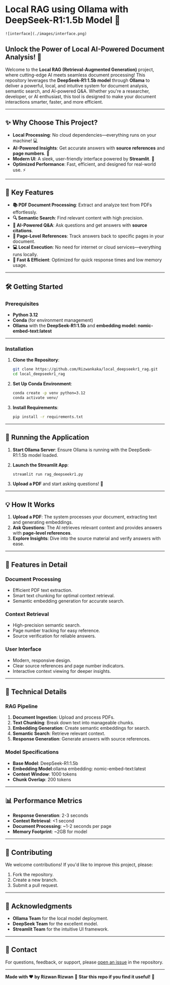 # **Local RAG using Ollama with DeepSeek-R1:1.5b Model** 🧠


```
![interface](./images/interface.png)
```

## **Unlock the Power of Local AI-Powered Document Analysis!** 🌟

Welcome to the **Local RAG (Retrieval-Augmented Generation)** project, where cutting-edge AI meets seamless document processing! This repository leverages the **DeepSeek-R1:1.5b model** through **Ollama** to deliver a powerful, local, and intuitive system for document analysis, semantic search, and AI-powered Q&A. Whether you're a researcher, developer, or AI enthusiast, this tool is designed to make your document interactions smarter, faster, and more efficient.

---

## ✨ **Why Choose This Project?**

- **Local Processing**: No cloud dependencies—everything runs on your machine! 💻
- **AI-Powered Insights**: Get accurate answers with **source references** and **page numbers**. 📑
- **Modern UI**: A sleek, user-friendly interface powered by **Streamlit**. 🎨
- **Optimized Performance**: Fast, efficient, and designed for real-world use. ⚡

---

## 🎯 **Key Features**

- **📚 PDF Document Processing**: Extract and analyze text from PDFs effortlessly.
- **🔍 Semantic Search**: Find relevant content with high precision.
- **🤖 AI-Powered Q&A**: Ask questions and get answers with **source citations**.
- **📑 Page-Level References**: Track answers back to specific pages in your document.
- **💻 Local Execution**: No need for internet or cloud services—everything runs locally.
- **🚀 Fast & Efficient**: Optimized for quick response times and low memory usage.

---

## 🛠️ **Getting Started**

### **Prerequisites**

- **Python 3.12**
- **Conda** (for environment management)
- **Ollama** with the **DeepSeek-R1:1.5b** and **embedding model: nomic-embed-text:latest**

---

### **Installation**

1. **Clone the Repository**:

   ```bash
   git clone https://github.com/Rizwankaka/local_deepseekr1_rag.git
   cd local_deepseekr1_rag
   ```
2. **Set Up Conda Environment**:

   ```bash
   conda create -p venv python=3.12
   conda activate venv/
   ```
3. **Install Requirements**:

   ```bash
   pip install -r requirements.txt
   ```

---

## 🚀 **Running the Application**

1. **Start Ollama Server**:
   Ensure Ollama is running with the DeepSeek-R1:1.5b model loaded.
2. **Launch the Streamlit App**:

   ```bash
   streamlit run rag_deepseekr1.py
   ```
3. **Upload a PDF** and start asking questions! 🤖

---

## 💡 **How It Works**

1. **Upload a PDF**: The system processes your document, extracting text and generating embeddings.
2. **Ask Questions**: The AI retrieves relevant context and provides answers with **page-level references**.
3. **Explore Insights**: Dive into the source material and verify answers with ease.

---

## 🎨 **Features in Detail**

### **Document Processing**

- Efficient PDF text extraction.
- Smart text chunking for optimal context retrieval.
- Semantic embedding generation for accurate search.

### **Context Retrieval**

- High-precision semantic search.
- Page number tracking for easy reference.
- Source verification for reliable answers.

### **User Interface**

- Modern, responsive design.
- Clear source references and page number indicators.
- Interactive context viewing for deeper insights.

---

## 🔧 **Technical Details**

### **RAG Pipeline**

1. **Document Ingestion**: Upload and process PDFs.
2. **Text Chunking**: Break down text into manageable chunks.
3. **Embedding Generation**: Create semantic embeddings for search.
4. **Semantic Search**: Retrieve relevant context.
5. **Response Generation**: Generate answers with source references.

### **Model Specifications**

- **Base Model**: DeepSeek-R1:1.5b
- **Embedding Model**:ollama embedding: nomic-embed-text:latest
- **Context Window**: 1000 tokens
- **Chunk Overlap**: 200 tokens

---

## 📊 **Performance Metrics**

- **Response Generation**: 2-3 seconds
- **Context Retrieval**: <1 second
- **Document Processing**: ~1-2 seconds per page
- **Memory Footprint**: ~2GB for model

---

## 🤝 **Contributing**

We welcome contributions! If you'd like to improve this project, please:

1. Fork the repository.
2. Create a new branch.
3. Submit a pull request.

---


## 🙏 **Acknowledgments**

- **Ollama Team** for the local model deployment.
- **DeepSeek Team** for the excellent model.
- **Streamlit Team** for the intuitive UI framework.

---

## 🔗 **Contact**

For questions, feedback, or support, please [open an issue](https://github.com/your-username/local-rag-ollama-deepseek/issues) in the repository.

---

**Made with ❤️ by Rizwan Rizwan**
🌟 **Star this repo if you find it useful!** 🌟
